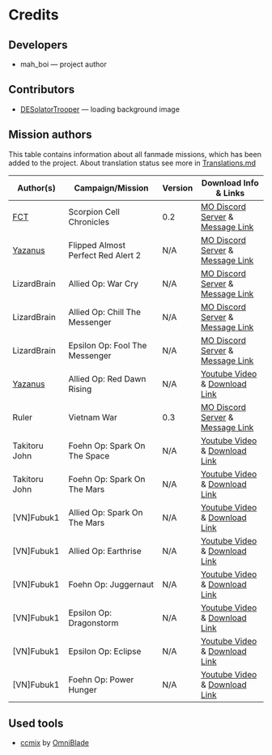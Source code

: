 # Credits
## Developers
* mah_boi — project author

## Contributors
* [DESolatorTrooper](https://www.moddb.com/members/deso3latortro0per/addons) — loading background image

## Mission authors
This table contains information about all fanmade missions, which has been added to the project. About translation status see more in [Translations.md](https://github.com/MahBoiDeveloper/MentalOmegaWorld/blob/master/Translations.md)

| Author(s)                                              | Campaign/Mission                   | Version | Download Info & Links |
| ------------------------------------------------------ | ---------------------------------- | ------- | --------------------- |
| [FCT](https://www.youtube.com/@fct7692/videos)         | Scorpion Cell Chronicles           | 0.2     | [MO Discord Server](https://discord.com/invite/KpJzhWY) & [Message Link](https://discord.com/channels/190039409041735680/446580509481369600/1142822891877060699)
| [Yazanus](https://www.youtube.com/@yazanus4530/videos) | Flipped Almost Perfect Red Alert 2 | N/A     | [MO Discord Server](https://discord.com/invite/KpJzhWY) & [Message Link](https://discord.com/channels/190039409041735680/446580509481369600/1131181489720131624)
| LizardBrain                                            | Allied Op: War Cry                 | N/A     | [MO Discord Server](https://discord.com/invite/KpJzhWY) & [Message Link](https://discord.com/channels/190039409041735680/446580509481369600/1092966459765956658)
| LizardBrain                                            | Allied Op: Chill The Messenger     | N/A     | [MO Discord Server](https://discord.com/invite/KpJzhWY) & [Message Link](https://discord.com/channels/190039409041735680/446580509481369600/1013924229881802843)
| LizardBrain                                            | Epsilon Op: Fool The Messenger     | N/A     | [MO Discord Server](https://discord.com/invite/KpJzhWY) & [Message Link](https://discord.com/channels/190039409041735680/446580509481369600/1015641329335816372)
| [Yazanus](https://www.youtube.com/@yazanus4530/videos) | Allied Op: Red Dawn Rising         | N/A     | [Youtube Video](https://www.youtube.com/watch?v=4o5fKbJsEmc) & [Download Link](https://drive.google.com/file/d/16Zx4FZBmuSaYBp4YO7aEUrKQB9dWXNSP/view)
| Ruler                                                  | Vietnam War                        | 0.3     | [MO Discord Server](https://discord.com/invite/KpJzhWY) & [Message Link](https://discord.com/channels/190039409041735680/446580509481369600/1139027160187818075)
| Takitoru John                                          | Foehn Op: Spark On The Space       | N/A     | [Youtube Video](https://www.youtube.com/watch?v=PBgy7t-RCOg) & [Download Link](https://www.dropbox.com/s/gne6s40dvokosrp/Spark(OV).zip?e=1&dl=0)
| Takitoru John                                          | Foehn Op: Spark On The Mars        | N/A     | [Youtube Video](https://www.youtube.com/watch?v=bgGC4JFxsvY&list=PLEeHZfoVZHUaoq9cqK0z9WXdRJw9MopJe&index=3) & [Download Link](https://www.dropbox.com/s/8ta385midgpi6x5/Spark3.0(1).zip?e=1&dl=0)
| [VN]Fubuk1                                             | Allied Op: Spark On The Mars       | N/A     | [Youtube Video](https://youtu.be/mFj5H5EnDT4?si=cZu38CbU128Q-qlG) & [Download Link](https://www.mediafire.com/file/ecizo8jqb8jehhr/To_the_Mars%255BAllies%255D%2528Takitoru_%2529_.rar/file)
| [VN]Fubuk1                                             | Allied Op: Earthrise               | N/A     | [Youtube Video](https://www.youtube.com/watch?v=7HjEVuQ3WfY) & [Download Link](https://www.mediafire.com/file/b3nvkl01zpqx8my/Mission_Pack_V2-%255BVN%255DFubuk1.rar/file)
| [VN]Fubuk1                                             | Foehn Op: Juggernaut               | N/A     | [Youtube Video](https://www.youtube.com/watch?v=7HjEVuQ3WfY) & [Download Link](https://www.mediafire.com/file/b3nvkl01zpqx8my/Mission_Pack_V2-%255BVN%255DFubuk1.rar/file)
| [VN]Fubuk1                                             | Epsilon Op: Dragonstorm            | N/A     | [Youtube Video](https://www.youtube.com/watch?v=7HjEVuQ3WfY) & [Download Link](https://www.mediafire.com/file/b3nvkl01zpqx8my/Mission_Pack_V2-%255BVN%255DFubuk1.rar/file)
| [VN]Fubuk1                                             | Epsilon Op: Eclipse                | N/A     | [Youtube Video](https://www.youtube.com/watch?v=7HjEVuQ3WfY) & [Download Link](https://www.mediafire.com/file/b3nvkl01zpqx8my/Mission_Pack_V2-%255BVN%255DFubuk1.rar/file)
| [VN]Fubuk1                                             | Foehn Op: Power Hunger             | N/A     | [Youtube Video](https://www.youtube.com/watch?v=7HjEVuQ3WfY) & [Download Link](https://www.mediafire.com/file/b3nvkl01zpqx8my/Mission_Pack_V2-%255BVN%255DFubuk1.rar/file)

## Used tools
* [ccmix](https://github.com/OmniBlade/ccmix) by [OmniBlade](https://github.com/OmniBlade)
